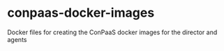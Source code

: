 # conpaas-docker-images
Docker files for creating the ConPaaS docker images for the director and agents
